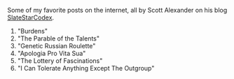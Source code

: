 Some of my favorite posts on the internet, all by Scott Alexander on his blog [SlateStarCodex](https://slatestarcodex.com/). 

1. "Burdens" 
2. "The Parable of the Talents" 
3. "Genetic Russian Roulette" 
4. "Apologia Pro Vita Sua"
5. "The Lottery of Fascinations"
6. "I Can Tolerate Anything Except The Outgroup"
